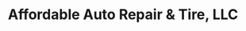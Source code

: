 ---
title: "Affordable Auto Repair & Tire, LLC"
url: /marthasville/affordable-auto-repair-and-tire-llc/
shop: car repair
---